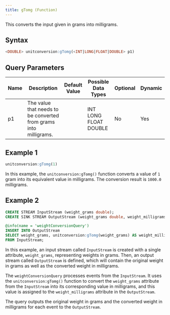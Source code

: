 ```yaml
---
title: gTomg (Function)
---
```


This converts the input given in grams into milligrams.

## Syntax

```sql
<DOUBLE> unitconversion:gTomg(<INT|LONG|FLOAT|DOUBLE> p1)
```

## Query Parameters

| Name | Description  | Default Value | Possible Data Types   | Optional | Dynamic |
|------|--------------|---------------|-----------------------|----------|---------|
| p1   | The value that needs to be converted from grams into milligrams. |               | INT LONG FLOAT DOUBLE | No       | Yes     |

## Example 1

```sql
unitconversion:gTomg(1)
```

In this example, the `unitconversion:gTomg()` function converts a value of `1` gram into its equivalent value in milligrams. The conversion result is `1000.0` milligrams.

## Example 2

```sql
CREATE STREAM InputStream (weight_grams double);
CREATE SINK STREAM OutputStream (weight_grams double, weight_milligrams double);

@info(name = 'weightConversionQuery')
INSERT INTO OutputStream
SELECT weight_grams, unitconversion:gTomg(weight_grams) AS weight_milligrams
FROM InputStream;
```

In this example, an input stream called `InputStream` is created with a single attribute, `weight_grams`, representing weights in grams. Then, an output stream called `OutputStream` is defined, which will contain the original weight in grams as well as the converted weight in milligrams.

The `weightConversionQuery` processes events from the `InputStream`. It uses the `unitconversion:gTomg()` function to convert the `weight_grams` attribute from the `InputStream` into its corresponding value in milligrams, and this value is assigned to the `weight_milligrams` attribute in the `OutputStream`.

The query outputs the original weight in grams and the converted weight in milligrams for each event to the `OutputStream`.
